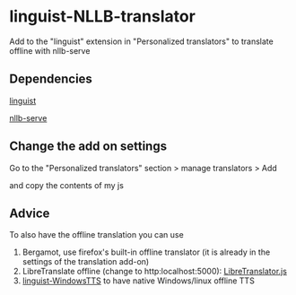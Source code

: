 # linguist-NLLB-translator
Add to the "linguist" extension in "Personalized translators" to translate offline with nllb-serve

## Dependencies

[linguist](https://github.com/translate-tools/linguist) 

[nllb-serve](https://github.com/thammegowda/nllb-serve) 

## Change the add on settings
Go to the "Personalized translators" section > manage translators > Add 

and copy the contents of my js

## Advice
To also have the offline translation you can use
1) Bergamot, use firefox's built-in offline translator (it is already in the settings of the translation add-on)
2) LibreTranslate offline (change to http:localhost:5000):
[LibreTranslator.js](https://github.com/translate-tools/linguist-translators/blob/master/translators/LibreTranslator.js) 
3) [linguist-WindowsTTS](https://github.com/MoonDragon-MD/linguist-WindowsTTS)  to have native Windows/linux offline TTS


